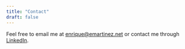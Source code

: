```yaml
---
title: "Contact"
draft: false
---
```


Feel free to email me at enrique@emartinez.net or contact me through
[LinkedIn](https://www.linkedin.com/in/f-enrique-martinez).

